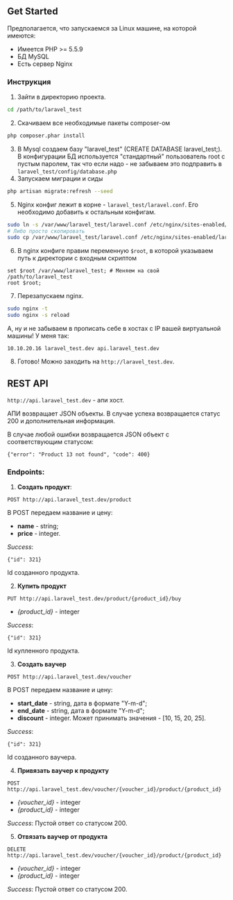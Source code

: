 ## Get Started

Предполагается, что запускаемся за Linux машине, на которой имеются:
* Имеется PHP >= 5.5.9
* БД MySQL
* Есть сервер Nginx

### Инструкция

1. Зайти в директорию проекта.
```bash
cd /path/to/laravel_test
```
2. Скачиваем все необходимые пакеты composer-ом
```bash
php composer.phar install
```
3. В Mysql создаем базу "laravel_test" (CREATE DATABASE laravel_test;). В конфигурации БД используется "стандартный" пользователь root с пустым паролем, так что если надо - не забываем это подправить в `laravel_test/config/database.php`
4. Запускаем миграции и сиды
```bash
php artisan migrate:refresh --seed
```
5. Nginx конфиг лежит в корне - `laravel_test/laravel.conf`. Его необходимо добавить к остальным конфигам.
```bash
sudo ln -s /var/www/laravel_test/laravel.conf /etc/nginx/sites-enabled/laravel.conf
# Либо просто скопировать
sudo cp /var/www/laravel_test/laravel.conf /etc/nginx/sites-enabled/laravel.conf
```
6. В nginx конфиге правим переменную `$root`, в которой указываем путь к директории с входным скриптом
```
set $root /var/www/laravel_test; # Меняем на свой /path/to/laravel_test
root $root;
```
7. Перезапускаем nginx.
```bash
sudo nginx -t
sudo nginx -s reload
```
 А, ну и не забываем в прописать себе в хостах c IP вашей виртуальной машины! У меня так:
 ```
 10.10.20.16 laravel_test.dev api.laravel_test.dev
 ```
8. Готово! Можно заходить на `http://laravel_test.dev`.

## REST API
`http://api.laravel_test.dev` - апи хост.

АПИ возвращает JSON объекты. 
В случае успеха возвращается статус 200 и дополнительная информация. 

В случае любой ошибки возвращается JSON объект с соответствующим статусом:
```
{"error": "Product 13 not found", "code": 400}
```

### Endpoints:
1. **Создать продукт**:
```
POST http://api.laravel_test.dev/product
```
В POST передаем название и цену:
- **name** - string;
- **price** - integer.

*Success*:
```
{"id": 321}
```
Id созданного продукта.

2. **Купить продукт**
```
PUT http://api.laravel_test.dev/product/{product_id}/buy
```
- *{product_id}* - integer

*Success*:
```
{"id": 321}
```
Id купленного продукта.

3. **Создать ваучер**
```
POST http://api.laravel_test.dev/voucher
```
В POST передаем название и цену:
- **start_date** - string, дата в формате "Y-m-d";
- **end_date** - string, дата в формате "Y-m-d";
- **discount** - integer. Может принимать значения - [10, 15, 20, 25].

*Success*:
```
{"id": 321}
```
Id созданного ваучера.

4. **Привязать ваучер к продукту**
```
POST http://api.laravel_test.dev/voucher/{voucher_id}/product/{product_id}
```
- *{voucher_id}* - integer
- *{product_id}* - integer

*Success*:
Пустой ответ со статусом 200.

5. **Отвязать ваучер от продукта**
```
DELETE http://api.laravel_test.dev/voucher/{voucher_id}/product/{product_id}
```
- *{voucher_id}* - integer
- *{product_id}* - integer

*Success*:
Пустой ответ со статусом 200.
